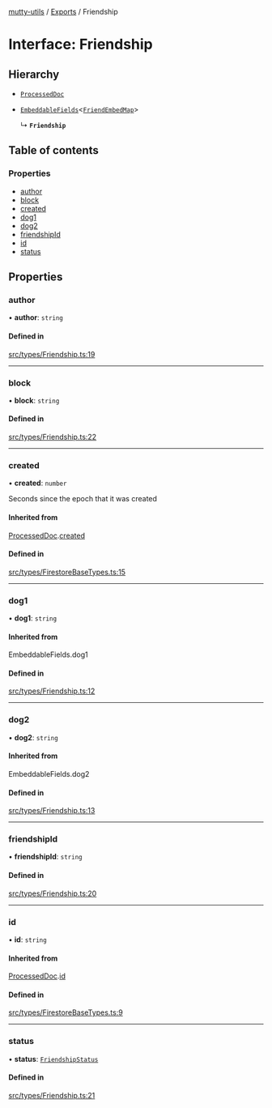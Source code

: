 [mutty-utils](../README.md) / [Exports](../modules.md) / Friendship

# Interface: Friendship

## Hierarchy

- [`ProcessedDoc`](ProcessedDoc.md)

- [`EmbeddableFields`](../modules.md#embeddablefields)<[`FriendEmbedMap`](../modules.md#friendembedmap)\>

  ↳ **`Friendship`**

## Table of contents

### Properties

- [author](Friendship.md#author)
- [block](Friendship.md#block)
- [created](Friendship.md#created)
- [dog1](Friendship.md#dog1)
- [dog2](Friendship.md#dog2)
- [friendshipId](Friendship.md#friendshipid)
- [id](Friendship.md#id)
- [status](Friendship.md#status)

## Properties

### author

• **author**: `string`

#### Defined in

[src/types/Friendship.ts:19](https://github.com/jonlaing/mutty-utils/blob/f9c02d2/src/types/Friendship.ts#L19)

___

### block

• **block**: `string`

#### Defined in

[src/types/Friendship.ts:22](https://github.com/jonlaing/mutty-utils/blob/f9c02d2/src/types/Friendship.ts#L22)

___

### created

• **created**: `number`

Seconds since the epoch that it was created

#### Inherited from

[ProcessedDoc](ProcessedDoc.md).[created](ProcessedDoc.md#created)

#### Defined in

[src/types/FirestoreBaseTypes.ts:15](https://github.com/jonlaing/mutty-utils/blob/f9c02d2/src/types/FirestoreBaseTypes.ts#L15)

___

### dog1

• **dog1**: `string`

#### Inherited from

EmbeddableFields.dog1

#### Defined in

[src/types/Friendship.ts:12](https://github.com/jonlaing/mutty-utils/blob/f9c02d2/src/types/Friendship.ts#L12)

___

### dog2

• **dog2**: `string`

#### Inherited from

EmbeddableFields.dog2

#### Defined in

[src/types/Friendship.ts:13](https://github.com/jonlaing/mutty-utils/blob/f9c02d2/src/types/Friendship.ts#L13)

___

### friendshipId

• **friendshipId**: `string`

#### Defined in

[src/types/Friendship.ts:20](https://github.com/jonlaing/mutty-utils/blob/f9c02d2/src/types/Friendship.ts#L20)

___

### id

• **id**: `string`

#### Inherited from

[ProcessedDoc](ProcessedDoc.md).[id](ProcessedDoc.md#id)

#### Defined in

[src/types/FirestoreBaseTypes.ts:9](https://github.com/jonlaing/mutty-utils/blob/f9c02d2/src/types/FirestoreBaseTypes.ts#L9)

___

### status

• **status**: [`FriendshipStatus`](../modules.md#friendshipstatus)

#### Defined in

[src/types/Friendship.ts:21](https://github.com/jonlaing/mutty-utils/blob/f9c02d2/src/types/Friendship.ts#L21)
